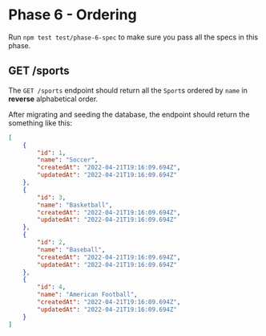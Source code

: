 # Phase 6 - Ordering

Run `npm test test/phase-6-spec` to make sure you pass all the specs in this
phase.

## GET /sports

The `GET /sports` endpoint should return all the `Sport`s ordered by `name`
in **reverse** alphabetical order.

After migrating and seeding the database, the endpoint should return the
something like this:

```json
[
    {
        "id": 1,
        "name": "Soccer",
        "createdAt": "2022-04-21T19:16:09.694Z",
        "updatedAt": "2022-04-21T19:16:09.694Z"
    },
    {
        "id": 3,
        "name": "Basketball",
        "createdAt": "2022-04-21T19:16:09.694Z",
        "updatedAt": "2022-04-21T19:16:09.694Z"
    },
    {
        "id": 2,
        "name": "Baseball",
        "createdAt": "2022-04-21T19:16:09.694Z",
        "updatedAt": "2022-04-21T19:16:09.694Z"
    },
    {
        "id": 4,
        "name": "American Football",
        "createdAt": "2022-04-21T19:16:09.694Z",
        "updatedAt": "2022-04-21T19:16:09.694Z"
    }
]
```